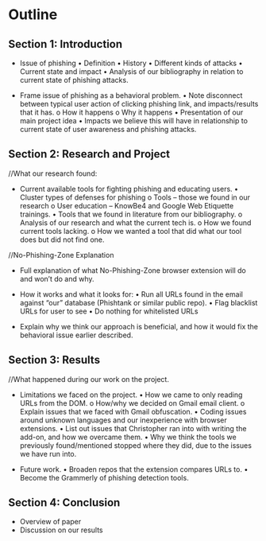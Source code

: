 # Outline
## Section 1: Introduction
- Issue of phishing
    • Definition
    • History 
    • Different kinds of attacks
    • Current state and impact
    • Analysis of our bibliography in relation to current state of phishing attacks.

- Frame issue of phishing as a behavioral problem.
    • Note disconnect between typical user action of clicking phishing link, and impacts/results that it has.
        o How it happens
        o Why it happens
    • Presentation of our main project idea
    • Impacts we believe this will have in relationship to current state of user awareness and phishing attacks. 

## Section 2: Research and Project
//What our research found:

- Current available tools for fighting phishing and educating users.
    • Cluster types of defenses for phishing
        o Tools – those we found in our research
        o User education – KnowBe4 and Google Web Etiquette trainings. 
    • Tools that we found in literature from our bibliography. 
        o Analysis of our research and what the current tech is.
        o How we found current tools lacking.
        o How we wanted a tool that did what our tool does but did not find one.

//No-Phishing-Zone Explanation
- Full explanation of what No-Phishing-Zone browser extension will do and won’t do and why.
- How it works and what it looks for:
    • Run all URLs found in the email against “our” database (Phishtank or similar public repo).
    • Flag blacklist URLs for user to see 
    • Do nothing for whitelisted URLs

- Explain why we think our approach is beneficial, and how it would fix the behavioral issue earlier described.

## Section 3: Results
//What happened during our work on the project.

- Limitations we faced on the project.
    • How we came to only reading URLs from the DOM.
        o How/why we decided on Gmail email client.
        o Explain issues that we faced with Gmail obfuscation.
    • Coding issues around unknown languages and our inexperience with browser extensions.
    • List out issues that Christopher ran into with writing the add-on, and how we overcame them.
    • Why we think the tools we previously found/mentioned stopped where they did, due to the issues we have run into. 

- Future work.
    • Broaden repos that the extension compares URLs to. 
    • Become the Grammerly of phishing detection tools.

## Section 4: Conclusion
- Overview of paper
- Discussion on our results


